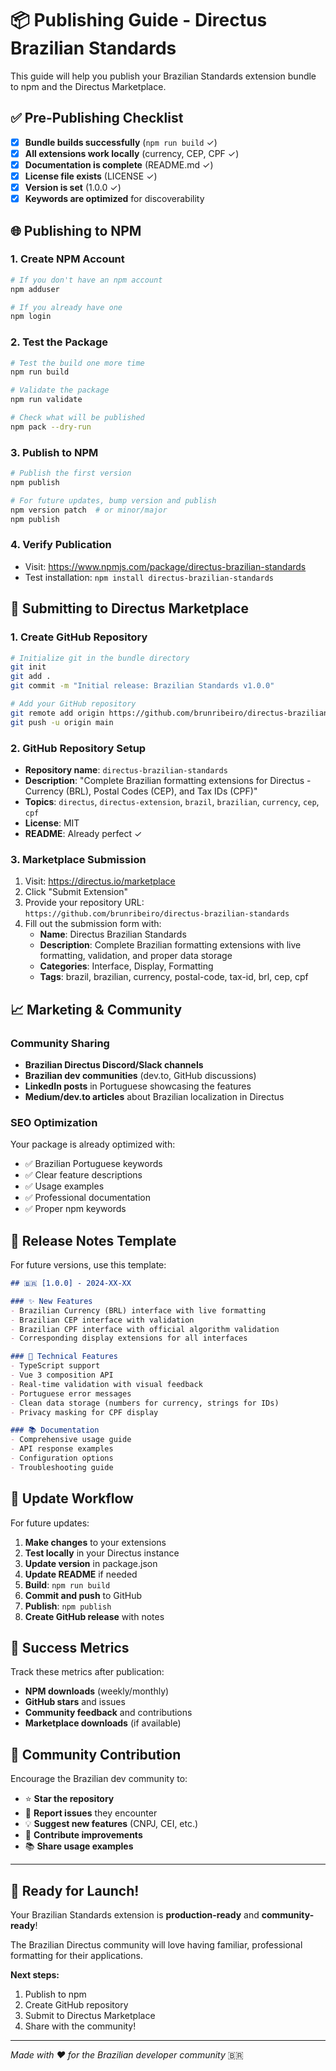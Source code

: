 # 📦 Publishing Guide - Directus Brazilian Standards

This guide will help you publish your Brazilian Standards extension bundle to npm and the Directus Marketplace.

## ✅ Pre-Publishing Checklist

- [x] **Bundle builds successfully** (`npm run build` ✓)
- [x] **All extensions work locally** (currency, CEP, CPF ✓)
- [x] **Documentation is complete** (README.md ✓)
- [x] **License file exists** (LICENSE ✓)
- [x] **Version is set** (1.0.0 ✓)
- [x] **Keywords are optimized** for discoverability

## 🌐 Publishing to NPM

### 1. Create NPM Account
```bash
# If you don't have an npm account
npm adduser

# If you already have one
npm login
```

### 2. Test the Package
```bash
# Test the build one more time
npm run build

# Validate the package
npm run validate

# Check what will be published
npm pack --dry-run
```

### 3. Publish to NPM
```bash
# Publish the first version
npm publish

# For future updates, bump version and publish
npm version patch  # or minor/major
npm publish
```

### 4. Verify Publication
- Visit: https://www.npmjs.com/package/directus-brazilian-standards
- Test installation: `npm install directus-brazilian-standards`

## 🏪 Submitting to Directus Marketplace

### 1. Create GitHub Repository
```bash
# Initialize git in the bundle directory
git init
git add .
git commit -m "Initial release: Brazilian Standards v1.0.0"

# Add your GitHub repository
git remote add origin https://github.com/brunribeiro/directus-brazilian-standards.git
git push -u origin main
```

### 2. GitHub Repository Setup
- **Repository name**: `directus-brazilian-standards`
- **Description**: "Complete Brazilian formatting extensions for Directus - Currency (BRL), Postal Codes (CEP), and Tax IDs (CPF)"
- **Topics**: `directus`, `directus-extension`, `brazil`, `brazilian`, `currency`, `cep`, `cpf`
- **License**: MIT
- **README**: Already perfect ✓

### 3. Marketplace Submission
1. Visit: https://directus.io/marketplace
2. Click "Submit Extension"
3. Provide your repository URL: `https://github.com/brunribeiro/directus-brazilian-standards`
4. Fill out the submission form with:
   - **Name**: Directus Brazilian Standards
   - **Description**: Complete Brazilian formatting extensions with live formatting, validation, and proper data storage
   - **Categories**: Interface, Display, Formatting
   - **Tags**: brazil, brazilian, currency, postal-code, tax-id, brl, cep, cpf

## 📈 Marketing & Community

### Community Sharing
- **Brazilian Directus Discord/Slack channels**
- **Brazilian dev communities** (dev.to, GitHub discussions)
- **LinkedIn posts** in Portuguese showcasing the features
- **Medium/dev.to articles** about Brazilian localization in Directus

### SEO Optimization
Your package is already optimized with:
- ✅ Brazilian Portuguese keywords
- ✅ Clear feature descriptions
- ✅ Usage examples
- ✅ Professional documentation
- ✅ Proper npm keywords

## 🚀 Release Notes Template

For future versions, use this template:

```markdown
## 🇧🇷 [1.0.0] - 2024-XX-XX

### ✨ New Features
- Brazilian Currency (BRL) interface with live formatting
- Brazilian CEP interface with validation
- Brazilian CPF interface with official algorithm validation
- Corresponding display extensions for all interfaces

### 🔧 Technical Features
- TypeScript support
- Vue 3 composition API
- Real-time validation with visual feedback
- Portuguese error messages
- Clean data storage (numbers for currency, strings for IDs)
- Privacy masking for CPF display

### 📚 Documentation
- Comprehensive usage guide
- API response examples
- Configuration options
- Troubleshooting guide
```

## 🔄 Update Workflow

For future updates:

1. **Make changes** to your extensions
2. **Test locally** in your Directus instance
3. **Update version** in package.json
4. **Update README** if needed
5. **Build**: `npm run build`
6. **Commit and push** to GitHub
7. **Publish**: `npm publish`
8. **Create GitHub release** with notes

## 🎯 Success Metrics

Track these metrics after publication:
- **NPM downloads** (weekly/monthly)
- **GitHub stars** and issues
- **Community feedback** and contributions
- **Marketplace downloads** (if available)

## 🤝 Community Contribution

Encourage the Brazilian dev community to:
- ⭐ **Star the repository**
- 🐛 **Report issues** they encounter
- 💡 **Suggest new features** (CNPJ, CEI, etc.)
- 🔧 **Contribute improvements**
- 📚 **Share usage examples**

---

## 🎉 Ready for Launch!

Your Brazilian Standards extension is **production-ready** and **community-ready**! 

The Brazilian Directus community will love having familiar, professional formatting for their applications.

**Next steps:**
1. Publish to npm
2. Create GitHub repository  
3. Submit to Directus Marketplace
4. Share with the community!

---

*Made with ❤️ for the Brazilian developer community* 🇧🇷 
